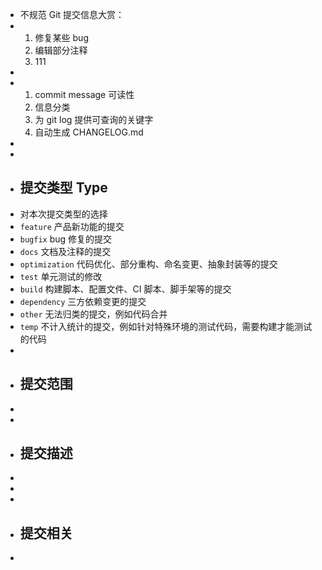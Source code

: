 - 不规范 Git 提交信息大赏：
- 1. 修复某些 bug
  2. 编辑部分注释
  3. 111
-
- 1. commit message 可读性
  2. 信息分类
  3. 为 git log 提供可查询的关键字
  4. 自动生成 CHANGELOG.md
-
-
- ## 提交类型 Type
- 对本次提交类型的选择
- `feature` 产品新功能的提交
- `bugfix` bug 修复的提交
- `docs` 文档及注释的提交
- `optimization` 代码优化、部分重构、命名变更、抽象封装等的提交
- `test` 单元测试的修改
- `build` 构建脚本、配置文件、CI 脚本、脚手架等的提交
- `dependency` 三方依赖变更的提交
- `other` 无法归类的提交，例如代码合并
- `temp` 不计入统计的提交，例如针对特殊环境的测试代码，需要构建才能测试的代码
-
- ## 提交范围
-
-
- ## 提交描述
-
-
-
- ## 提交相关
-